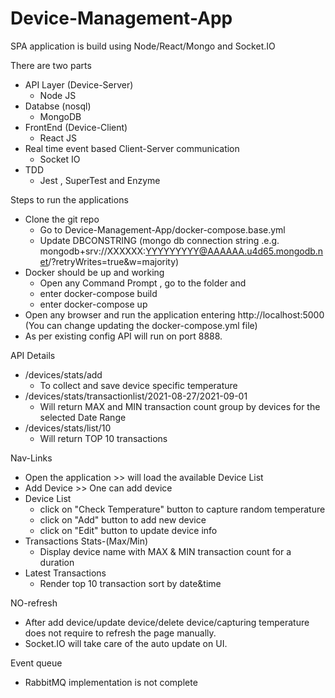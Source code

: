 # Device-Management-App
SPA application is build using Node/React/Mongo and Socket.IO

There are two parts 
- API Layer (Device-Server)
  - Node JS
- Databse (nosql)
  - MongoDB
- FrontEnd (Device-Client)
  - React JS
- Real time event based Client-Server communication
  - Socket IO
- TDD
  - Jest , SuperTest and Enzyme

Steps to run the applications
- Clone the git repo 
  - Go to Device-Management-App/docker-compose.base.yml 
  - Update DBCONSTRING (mongo db connection string .e.g. mongodb+srv://XXXXXX:YYYYYYYYY@AAAAAA.u4d65.mongodb.net/<DBNAME>?retryWrites=true&w=majority)
- Docker should be up and working 
  - Open any Command Prompt , go to the folder and 
  - enter docker-compose build
  - enter docker-compose up
- Open any browser and run the application entering http://localhost:5000 (You can change updating the docker-compose.yml file)
- As per existing config API will run on port 8888.

API Details
- /devices/stats/add
  - To collect and save device specific temperature
- /devices/stats/transactionlist/2021-08-27/2021-09-01
  - Will return MAX and MIN transaction count group by devices for the selected Date Range
- /devices/stats/list/10
  - Will return TOP 10 transactions
  
Nav-Links
- Open the application >> will load the available Device List
- Add Device >> One can add device
- Device List 
  - click on "Check Temperature" button to capture random temperature
  - click on "Add" button to add new device
  - click on "Edit" button to update device info
- Transactions Stats-(Max/Min)
  - Display device name with MAX & MIN transaction count for a duration
- Latest Transactions
  - Render top 10 transaction sort by date&time 
  
NO-refresh
- After add device/update device/delete device/capturing temperature does not require to refresh the page manually. 
- Socket.IO will take care of the auto update on UI.
  
Event queue
- RabbitMQ implementation is not complete
